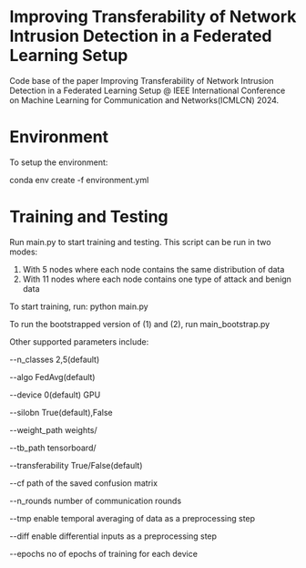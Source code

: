 # Improving Transferability of Network Intrusion Detection in a Federated Learning Setup

Code base of the paper Improving Transferability of Network Intrusion Detection in a Federated Learning Setup @ IEEE International Conference on Machine Learning for Communication and Networks(ICMLCN) 2024. 

# Environment

To setup the environment:

conda env create -f environment.yml

# Training and Testing

Run main.py to start training and testing. This script can be run in two modes: 

1) With 5 nodes where each node contains the same distribution of data
2) With 11 nodes where each node contains one type of attack and benign data

To start training, run: python main.py

To run the bootstrapped version of (1) and (2), run main_bootstrap.py

Other supported parameters include:

--n_classes    2,5(default)

--algo         FedAvg(default)

--device       0(default) GPU

--silobn       True(default),False

--weight_path  weights/

--tb_path      tensorboard/

--transferability True/False(default)

--cf           path of the saved confusion matrix

--n_rounds     number of communication rounds

--tmp          enable temporal averaging of data as a preprocessing step

--diff         enable differential inputs as a preprocessing step

--epochs       no of epochs of training for each device

